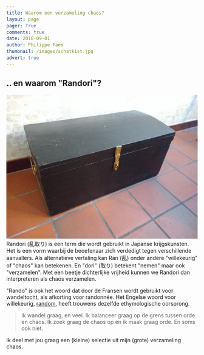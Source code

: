 ```yaml
---
title: Waarom een verzameling chaos?
layout: page
pager: True
comments: true
date: 2018-09-01
author: Philippe Faes
thumbnail: /images/schatkist.jpg
advert: true
---
```


## .. en waarom "Randori"?

![Aikido](/images/schatkist.jpg "Een verzameling chaos, zoals een schatkist op een zolderkamer.")
Randori (乱取り) is een term die wordt gebruikt in Japanse krijgskunsten. Het is een vorm waarbij de beoefenaar zich verdedigt tegen verschillende aanvallers. Als alternatieve vertaling kan Ran (乱) onder andere "willekeurig" of "chaos" kan betekenen. En "dori" (取り) betekent "nemen" maar ook "verzamelen". Met een beetje dichterlijke vrijheid kunnen we Randori dan interpreteren als chaos verzamelen.

"Rando" is ook het woord dat door de Fransen wordt gebruikt voor wandeltocht, als afkorting voor randonnée. Het Engelse woord voor willekeurig, [random](https://en.wiktionary.org/wiki/random), heeft trouwens dezelfde ethymologische oorsprong.

> Ik wandel graag, en veel. Ik balanceer graag op de grens tussen orde en chaos. Ik zoek graag de chaos op en ik maak graag orde. En soms ook niet.

Ik deel met jou graag een (kleine) selectie uit mijn (grote) verzameling chaos.
